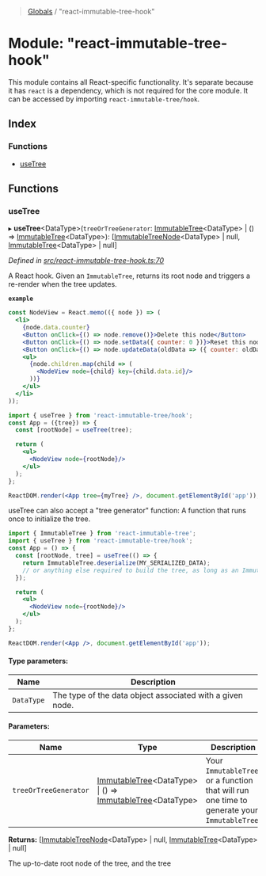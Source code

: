 > [Globals](../README.md) / "react-immutable-tree-hook"

# Module: "react-immutable-tree-hook"

This module contains all React-specific functionality. It's
separate because it has `react` is a dependency, which is not required for
the core module. It can be accessed by importing `react-immutable-tree/hook`.

## Index

### Functions

* [useTree](_react_immutable_tree_hook_.md#usetree)

## Functions

### useTree

▸ **useTree**\<DataType>(`treeOrTreeGenerator`: [ImmutableTree](../classes/_react_immutable_tree_.immutabletree.md)\<DataType> \| () => [ImmutableTree](../classes/_react_immutable_tree_.immutabletree.md)\<DataType>): [[ImmutableTreeNode](../classes/_react_immutable_tree_.immutabletreenode.md)\<DataType> \| null, [ImmutableTree](../classes/_react_immutable_tree_.immutabletree.md)\<DataType> \| null]

*Defined in [src/react-immutable-tree-hook.ts:70](https://github.com/mrjacobbloom/react-immutable-tree/blob/b52e066/src/react-immutable-tree-hook.ts#L70)*

A React hook. Given an `ImmutableTree`, returns its root node and triggers a
re-render when the tree updates.

**`example`** 
```jsx
const NodeView = React.memo(({ node }) => (
  <li>
    {node.data.counter}
    <Button onClick={() => node.remove()}>Delete this node</Button>
    <Button onClick={() => node.setData({ counter: 0 })}>Reset this node</Button>
    <Button onClick={() => node.updateData(oldData => ({ counter: oldData.counter + 1 }))}>Increment this node</Button>
    <ul>
      {node.children.map(child => (
        <NodeView node={child} key={child.data.id}/>
      ))}
    </ul>
  </li>
));

import { useTree } from 'react-immutable-tree/hook';
const App = ({tree}) => {
  const [rootNode] = useTree(tree);

  return (
    <ul>
      <NodeView node={rootNode}/>
    </ul>
  );
};

ReactDOM.render(<App tree={myTree} />, document.getElementById('app'));
```

useTree can also accept a "tree generator" function: A function that runs
once to initialize the tree.

```jsx
import { ImmutableTree } from 'react-immutable-tree';
import { useTree } from 'react-immutable-tree/hook';
const App = () => {
  const [rootNode, tree] = useTree(() => {
    return ImmutableTree.deserialize(MY_SERIALIZED_DATA);
    // or anything else required to build the tree, as long as an ImmutableTree is returned
  });

  return (
    <ul>
      <NodeView node={rootNode}/>
    </ul>
  );
};

ReactDOM.render(<App />, document.getElementById('app'));
```

#### Type parameters:

Name | Description |
------ | ------ |
`DataType` | The type of the data object associated with a given node. |

#### Parameters:

Name | Type | Description |
------ | ------ | ------ |
`treeOrTreeGenerator` | [ImmutableTree](../classes/_react_immutable_tree_.immutabletree.md)\<DataType> \| () => [ImmutableTree](../classes/_react_immutable_tree_.immutabletree.md)\<DataType> | Your `ImmutableTree`, or a function that will run one time to generate your `ImmutableTree`. |

**Returns:** [[ImmutableTreeNode](../classes/_react_immutable_tree_.immutabletreenode.md)\<DataType> \| null, [ImmutableTree](../classes/_react_immutable_tree_.immutabletree.md)\<DataType> \| null]

The up-to-date root node of the tree, and the tree

